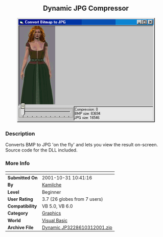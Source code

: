 ﻿<div align="center">

## Dynamic JPG Compressor

<img src="PIC20011031134129101.gif">
</div>

### Description

Converts BMP to JPG 'on the fly' and lets you view the result on-screen. Source code for the DLL included.
 
### More Info
 


<span>             |<span>
---                |---
**Submitted On**   |2001-10-31 10:41:16
**By**             |[Kamilche](https://github.com/Planet-Source-Code/PSCIndex/blob/master/ByAuthor/kamilche.md)
**Level**          |Beginner
**User Rating**    |3.7 (26 globes from 7 users)
**Compatibility**  |VB 5\.0, VB 6\.0
**Category**       |[Graphics](https://github.com/Planet-Source-Code/PSCIndex/blob/master/ByCategory/graphics__1-46.md)
**World**          |[Visual Basic](https://github.com/Planet-Source-Code/PSCIndex/blob/master/ByWorld/visual-basic.md)
**Archive File**   |[Dynamic JP3228610312001\.zip](https://github.com/Planet-Source-Code/kamilche-dynamic-jpg-compressor__1-28551/archive/master.zip)








